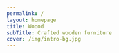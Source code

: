 ```yaml
---
permalink: /
layout: homepage
title: Woood
subTitle: Crafted wooden furniture
cover: /img/intro-bg.jpg
---
```

